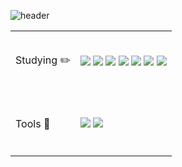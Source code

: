 ![header](https://capsule-render.vercel.app/api?type=venom&color=black&height=200&section=header&text=Jimin's%20GITHUB&fontSize=60)


<table>
  <tr height=100&fontSize=20&textAlign=center>
    <td fontWeight=700>Studying ✏️</td>
    <td>
      <img src="https://img.shields.io/badge/html5-E34F26.svg?&style=for-the-badge&logo=html5&logoColor=white" />
      <img src="https://img.shields.io/badge/git-%23F05032.svg?&style=for-the-badge&logo=git&logoColor=white" />
      <img src="https://img.shields.io/badge/gradle-02303A.svg?&style=for-the-badge&logo=gradle&logoColor=white" />
      <img src="https://img.shields.io/badge/figma-%23F24E1E.svg?&style=for-the-badge&logo=figma&logoColor=white" />
      <img src="https://img.shields.io/badge/python-3776AB.svg?&style=for-the-badge&logo=python&logoColor=white" />
      <img src="https://img.shields.io/badge/css-663399.svg?&style=for-the-badge&logo=css&logoColor=white" />
      <img src="https://img.shields.io/badge/javascript-F7DF1E.svg?&style=for-the-badge&logo=javascript&logoColor=white" />
    </td>
  </tr>
  <tr height=100&fontSize=20&textAlign=center>
    <td fontWight=700>Tools 🔧</td>
    <td>
      <img src="https://img.shields.io/badge/springboot-6DB33F.svg?&style=for-the-badge&logo=springboot&logoColor=white" />
      <img src="https://img.shields.io/badge/oracle-%23F80000.svg?&style=for-the-badge&logo=oracle&logoColor=white" />
    </td>
  </tr>
</table>


